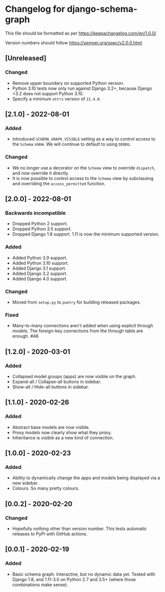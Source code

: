# Changelog for django-schema-graph

This file should be formatted as per https://keepachangelog.com/en/1.0.0/

Version numbers should follow https://semver.org/spec/v2.0.0.html


## [Unreleased]

### Changed

- Remove upper boundary on supported Python version.
- Python 3.10 tests now only run against Django 3.2+, because Django <3.2 does
  not support Python 3.10.
- Specify a minimum `attrs` version of `21.4.0`.

## [2.1.0] - 2022-08-01

### Added

- Introduced `SCHEMA_GRAPH_VISIBLE` setting as a way to control access to the
  `Schema` view. We will continue to default to using `DEBUG`.


### Changed

- We no longer use a decorator on the `Schema` view to override `dispatch`, and
  now override it directly.
- It is now possible to control access to the `Schema` view by subclassing and
  overriding the `access_permitted` function.


## [2.0.0] - 2022-08-01

### Backwards incompatible

- Dropped Python 2 support.
- Dropped Python 3.5 support.
- Dropped Django 1.8 support. 1.11 is now the minimum supported version.

### Added

- Added Python 3.9 support.
- Added Python 3.10 support.
- Added Django 3.1 support.
- Added Django 3.2 support.
- Added Django 4.0 support.

### Changed

- Moved from `setup.py` to `poetry` for building released packages.

### Fixed

- Many-to-many connections aren't added when using explicit through models.
  The foreign-key connections from the through table are enough. #46


## [1.2.0] - 2020-03-01

### Added

- Collapsed model groups (apps) are now visible on the graph.
- Expand-all / Collapse-all buttons in sidebar.
- Show-all / Hide-all buttons in sidebar.


## [1.1.0] - 2020-02-26

### Added

- Abstract base models are now visible.
- Proxy models now clearly show what they proxy.
- Inheritance is visible as a new kind of connection.

## [1.0.0] - 2020-02-23

### Added

- Ability to dynamically change the apps and models being displayed via a new
  sidebar.
- Colours. So many pretty colours.

## [0.0.2] - 2020-02-20

### Changed
- Hopefully nothing other than version number. This tests automatic releases to
  PyPI with GitHub actions.

## [0.0.1] - 2020-02-19

### Added
- Basic schema graph. Interactive, but no dynamic data yet. Tested with Django
  1.8, and 1.11-3.0 on Python 2.7 and 3.5+ (where those combinations make sense).
